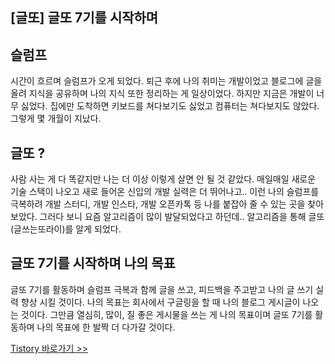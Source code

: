 ## [글또] 글또 7기를 시작하며

## 슬럼프
시간이 흐르며 슬럼프가 오게 되었다. 퇴근 후에 나의 취미는 개발이었고 블로그에 글을 올려 지식을 공유하며 나의 지식 또한 정리하는 게 일상이었다. 하지만 지금은 개발이 너무 싫었다. 집에만 도착하면 키보드를 쳐다보기도 싫었고 컴퓨터는 쳐다보지도 않았다. 그렇게 몇 개월이 지났다.


## 글또 ?
사람 사는 게 다 똑같지만 나는 더 이상 이렇게 살면 안 될 것 같았다. 매일매일 새로운 기술 스택이 나오고 새로 들어온 신입의 개발 실력은 더 뛰어나고.. 이런 나의 슬럼프를 극복하려 개발 스터디, 개발 인스타, 개발 오픈카톡 등 나를 붙잡아 줄 수 있는 곳을 찾아 보았다. 그러다 보니 요즘 알고리즘이 많이 발달되었다고 하던데.. 알고리즘을 통해 글또(글쓰는또라이)를 알게 되었다.


## 글또 7기를 시작하며 나의 목표
글또 7기를 활동하며 슬럼프 극복과 함께 글을 쓰고, 피드백을 주고받고 나의 글 쓰기 실력 향상 시킬 것이다. 나의 목표는 회사에서 구글링을 할 때 나의 블로그 게시글이 나오는 것이다. 그만큼 열심히, 많이, 질 좋은 게시물을 쓰는 게 나의 목표이며 글또 7기를 활동하며 나의 목표에 한 발짝 더 다가갈 것이다.


[Tistory 바로가기 >> ](https://integer-ji.tistory.com/378)